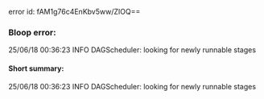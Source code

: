 error id: fAM1g76c4EnKbv5ww/ZIOQ==
### Bloop error:

25/06/18 00:36:23 INFO DAGScheduler: looking for newly runnable stages
#### Short summary: 

25/06/18 00:36:23 INFO DAGScheduler: looking for newly runnable stages